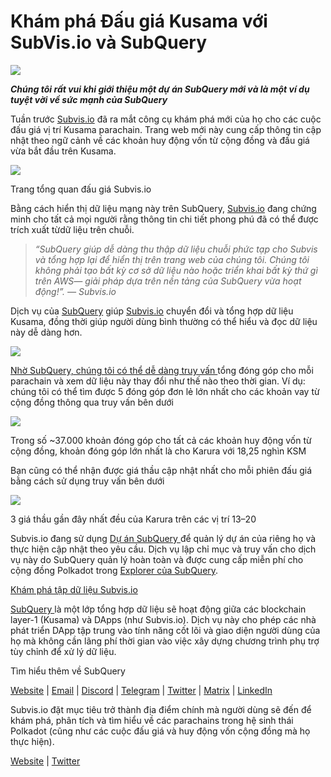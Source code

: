 # Khám phá Đấu giá Kusama với SubVis.io và SubQuery

![](https://miro.medium.com/max/1400/1*C4rjs3vpR6TUCOqwF3L39g.png)

**_Chúng tôi rất vui khi giới thiệu một dự án SubQuery mới và là một ví dụ tuyệt vời về sức mạnh của SubQuery_**

Tuần trước [Subvis.io](https://www.subvis.io/) đã ra mắt công cụ khám phá mới của họ cho các cuộc đấu giá vị trí Kusama parachain. Trang web mới này cung cấp thông tin cập nhật theo ngữ cảnh về các khoản huy động vốn từ cộng đồng và đấu giá vừa bắt đầu trên Kusama.


![](https://miro.medium.com/max/1400/1*iHO4P9JcW-Gt7GxqwXxa3g.png)

Trang tổng quan đấu giá Subvis.io

Bằng cách hiển thị dữ liệu mạng này trên SubQuery, [Subvis.io](https://www.subvis.io/) đang chứng minh cho tất cả mọi người rằng thông tin chi tiết phong phú đã có thể được trích xuất từ ​​dữ liệu trên chuỗi.

> _“SubQuery giúp dễ dàng thu thập dữ liệu chuỗi phức tạp cho Subvis và tổng hợp lại để hiển thị trên trang web của chúng tôi. Chúng tôi không phải tạo bất kỳ cơ sở dữ liệu nào hoặc triển khai bất kỳ thứ gì trên AWS— giải pháp dựa trên nền tảng của SubQuery vừa hoạt động!”. — Subvis.io_

Dịch vụ của [SubQuery](https://subquery.network/) giúp [Subvis.io](https://www.subvis.io/) chuyển đổi và tổng hợp dữ liệu Kusama, đồng thời giúp người dùng bình thường có thể hiểu và đọc dữ liệu này dễ dàng hơn.

![](https://miro.medium.com/max/1400/1*0W6n5vW1yHc3MjfzgsCFZw.png)

[ Nhờ SubQuery, chúng tôi có thể dễ dàng truy vấn ](https://explorer.subquery.network/subquery/subvis-io/kusama-auction) tổng đóng góp cho mỗi parachain và xem dữ liệu này thay đổi như thế nào theo thời gian. Ví dụ: chúng tôi có thể tìm được 5 đóng góp đơn lẻ lớn nhất cho các khoản vay từ cộng đồng thông qua truy vấn bên dưới

![](https://miro.medium.com/max/1400/1*4509Ki-4lxJyz1kdm6E5PA.png)

Trong số ~37.000 khoản đóng góp cho tất cả các khoản huy động vốn từ cộng đồng, khoản đóng góp lớn nhất là cho Karura với 18,25 nghìn KSM

Bạn cũng có thể nhận được giá thầu cập nhật nhất cho mỗi phiên đấu giá bằng cách sử dụng truy vấn bên dưới

![](https://miro.medium.com/max/1400/1*M0nrOoms7fNEm-qfBZsJEA.png)

3 giá thầu gần đây nhất đều của Karura trên các vị trí 13–20

Subvis.io đang sử dụng [ Dự án SubQuery ](https://project.subquery.network/) để quản lý dự án của riêng họ và thực hiện cập nhật theo yêu cầu. Dịch vụ lập chỉ mục và truy vấn cho dịch vụ này do SubQuery quản lý hoàn toàn và được cung cấp miễn phí cho cộng đồng Polkadot trong [Explorer của SubQuery](https://explorer.subquery.network/).

[Khám phá tập dữ liệu Subvis.io](https://explorer.subquery.network/subquery/subvis-io/kusama-auction)

[ SubQuery ](https://subquery.network/) là một lớp tổng hợp dữ liệu sẽ hoạt động giữa các blockchain layer-1 (Kusama) và DApps (như Subvis.io). Dịch vụ này cho phép các nhà phát triển DApp tập trung vào tính năng cốt lõi và giao diện người dùng của họ mà không cần lãng phí thời gian vào việc xây dựng chương trình phụ trợ tùy chỉnh để xử lý dữ liệu.

Tìm hiểu thêm về SubQuery

[Website](https://subquery.network/) | [Email](mailto:hello@subquery.network) | [Discord](https://discord.com/invite/78zg8aBSMG) | [Telegram](https://t.me/subquerynetwork) | [Twitter](https://twitter.com/subquerynetwork) | [Matrix](https://matrix.to/#/#subquery:matrix.org) | [LinkedIn](https://www.linkedin.com/company/subquery)

Subvis.io đặt mục tiêu trở thành địa điểm chính mà người dùng sẽ đến để khám phá, phân tích và tìm hiểu về các parachains trong hệ sinh thái Polkadot (cũng như các cuộc đấu giá và huy động vốn cộng đồng mà họ thực hiện).

[Website](https://www.subvis.io/) | [Twitter](https://twitter.com/subvisioapp)